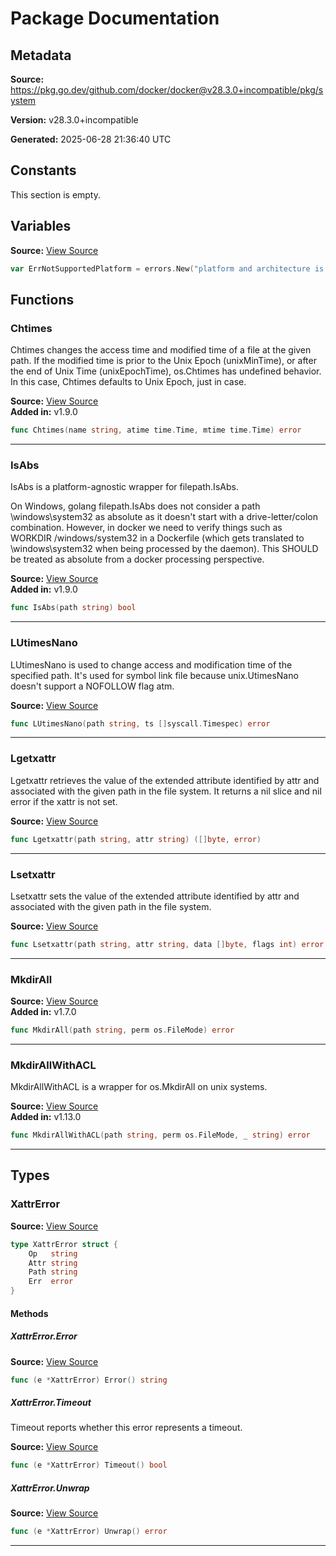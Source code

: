 # Package Documentation

## Metadata

**Source:** https://pkg.go.dev/github.com/docker/docker@v28.3.0+incompatible/pkg/system

**Version:** v28.3.0+incompatible

**Generated:** 2025-06-28 21:36:40 UTC

## Constants

This section is empty.

## Variables

**Source:** [View Source](https://github.com/docker/docker/blob/v28.3.0/pkg/system/errors.go#L6)

```go
var ErrNotSupportedPlatform = errors.New("platform and architecture is not supported")
```

## Functions

### Chtimes

Chtimes changes the access time and modified time of a file at the given path.
If the modified time is prior to the Unix Epoch (unixMinTime), or after the
end of Unix Time (unixEpochTime), os.Chtimes has undefined behavior. In this
case, Chtimes defaults to Unix Epoch, just in case.

**Source:** [View Source](https://github.com/docker/docker/blob/v28.3.0/pkg/system/chtimes.go#L33)  
**Added in:** v1.9.0

```go
func Chtimes(name string, atime time.Time, mtime time.Time) error
```

---

### IsAbs

IsAbs is a platform-agnostic wrapper for filepath.IsAbs.

On Windows, golang filepath.IsAbs does not consider a path \windows\system32
as absolute as it doesn't start with a drive-letter/colon combination. However,
in docker we need to verify things such as WORKDIR /windows/system32 in
a Dockerfile (which gets translated to \windows\system32 when being processed
by the daemon). This SHOULD be treated as absolute from a docker processing
perspective.

**Source:** [View Source](https://github.com/docker/docker/blob/v28.3.0/pkg/system/filesys.go#L17)  
**Added in:** v1.9.0

```go
func IsAbs(path string) bool
```

---

### LUtimesNano

LUtimesNano is used to change access and modification time of the specified path.
It's used for symbol link file because unix.UtimesNano doesn't support a NOFOLLOW flag atm.

**Source:** [View Source](https://github.com/docker/docker/blob/v28.3.0/pkg/system/utimes_unix.go#L14)  

```go
func LUtimesNano(path string, ts []syscall.Timespec) error
```

---

### Lgetxattr

Lgetxattr retrieves the value of the extended attribute identified by attr
and associated with the given path in the file system.
It returns a nil slice and nil error if the xattr is not set.

**Source:** [View Source](https://github.com/docker/docker/blob/v28.3.0/pkg/system/xattrs_linux.go#L12)  

```go
func Lgetxattr(path string, attr string) ([]byte, error)
```

---

### Lsetxattr

Lsetxattr sets the value of the extended attribute identified by attr
and associated with the given path in the file system.

**Source:** [View Source](https://github.com/docker/docker/blob/v28.3.0/pkg/system/xattrs_linux.go#L43)  

```go
func Lsetxattr(path string, attr string, data []byte, flags int) error
```

---

### MkdirAll

**Source:** [View Source](https://github.com/docker/docker/blob/v28.3.0/pkg/system/filesys.go#L25)  
**Added in:** v1.7.0

```go
func MkdirAll(path string, perm os.FileMode) error
```

---

### MkdirAllWithACL

MkdirAllWithACL is a wrapper for os.MkdirAll on unix systems.

**Source:** [View Source](https://github.com/docker/docker/blob/v28.3.0/pkg/system/filesys_unix.go#L8)  
**Added in:** v1.13.0

```go
func MkdirAllWithACL(path string, perm os.FileMode, _ string) error
```

---

## Types

### XattrError

**Source:** [View Source](https://github.com/docker/docker/blob/v28.3.0/pkg/system/xattrs.go#L3)  

```go
type XattrError struct {
	Op   string
	Attr string
	Path string
	Err  error
}
```

#### Methods

##### XattrError.Error

**Source:** [View Source](https://github.com/docker/docker/blob/v28.3.0/pkg/system/xattrs.go#L10)  

```go
func (e *XattrError) Error() string
```

##### XattrError.Timeout

Timeout reports whether this error represents a timeout.

**Source:** [View Source](https://github.com/docker/docker/blob/v28.3.0/pkg/system/xattrs.go#L15)  

```go
func (e *XattrError) Timeout() bool
```

##### XattrError.Unwrap

**Source:** [View Source](https://github.com/docker/docker/blob/v28.3.0/pkg/system/xattrs.go#L12)  

```go
func (e *XattrError) Unwrap() error
```

---

